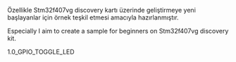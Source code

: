 Özellikle Stm32f407vg discovery kartı üzerinde geliştirmeye yeni başlayanlar için örnek teşkil etmesi amacıyla hazırlanmıştır.

Especially I aim to create a sample for beginners on Stm32f407vg discovery kit.

1.0_GPIO_TOGGLE_LED

